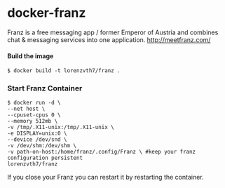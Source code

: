 # docker-franz
Franz is a free messaging app / former Emperor of Austria and combines chat & messaging services into one application.
http://meetfranz.com/


#### Build the image
```
$ docker build -t lorenzvth7/franz .
```

### Start Franz Container
```
$ docker run -d \
--net host \
--cpuset-cpus 0 \
--memory 512mb \
-v /tmp/.X11-unix:/tmp/.X11-unix \
-e DISPLAY=unix:0 \
--device /dev/snd \
-v /dev/shm:/dev/shm \
-v path-on-host:/home/franz/.config/Franz \ #keep your franz configuration persistent
lorenzvth7/franz

```

If you close your Franz you can restart it by restarting the container.
